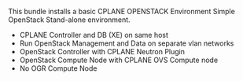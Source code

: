 This bundle installs a basic CPLANE OPENSTACK Environment
Simple OpenStack Stand-alone environment.
- CPLANE Controller and DB (XE) on same host
- Run OpenStack Management and Data on separate vlan networks 
- OpenStack Controller with CPLANE Neutron Plugin
- OpenStack Compute Node with CPLANE OVS Compute node
- No OGR Compute Node
